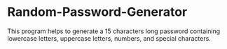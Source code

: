 # Random-Password-Generator
This program helps to generate a 15 characters long password containing lowercase letters, uppercase letters, numbers, and special characters.
